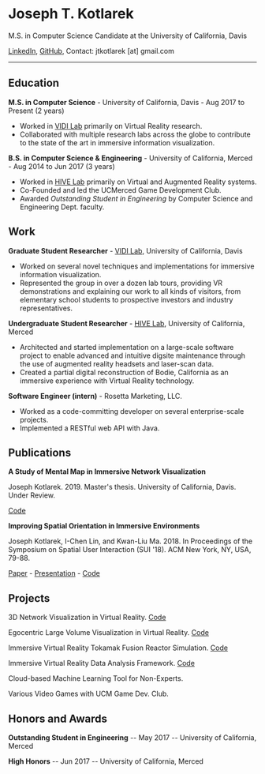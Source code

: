 # Joseph T. Kotlarek

M.S. in Computer Science Candidate at the University of California, Davis

[LinkedIn](https://www.linkedin.com/in/joseph-kotlarek), [GitHub](https://github.com/jkotlarek), Contact: jtkotlarek [at] gmail.com

---

## Education

**M.S. in Computer Science** - University of California, Davis - Aug 2017 to Present (2 years)

- Worked in [VIDI Lab](https://vidi.cs.ucdavis.edu/) primarily on Virtual Reality research.
- Collaborated with multiple research labs across the globe to contribute to the state of the art in immersive information visualization.

**B.S. in Computer Science & Engineering** - University of California, Merced - Aug 2014 to Jun 2017 (3 years)

- Worked in [HIVE Lab](http://worldheritage.ucmerced.edu/lab) primarily on Virtual and Augmented Reality systems.
- Co-Founded and led the UCMerced Game Development Club.
- Awarded *Outstanding Student in Engineering* by Computer Science and Engineering Dept. faculty.

## Work

**Graduate Student Researcher** - [VIDI Lab](https://vidi.cs.ucdavis.edu/), University of California, Davis
- Worked on several novel techniques and implementations for immersive information visualization. 
- Represented the group in over a dozen lab tours, providing VR demonstrations and explaining our work to all kinds of visitors, from elementary school students to prospective investors and industry representatives.

**Undergraduate Student Researcher** - [HIVE Lab](http://worldheritage.ucmerced.edu/lab), University of California, Merced
- Architected and started implementation on a large-scale software project to enable advanced and intuitive digsite maintenance through the use of augmented reality headsets and laser-scan data.
- Created a partial digital reconstruction of Bodie, California as an immersive experience with Virtual Reality technology. 

**Software Engineer (intern)** - Rosetta Marketing, LLC.
- Worked as a code-committing developer on several enterprise-scale projects.
- Implemented a RESTful web API with Java.

## Publications

**A Study of Mental Map in Immersive Network Visualization**

Joseph Kotlarek. 2019. Master's thesis. University of California, Davis. Under Review.

[Code](https://github.com/jkotlarek/VidiVRNetworkVis)

**Improving Spatial Orientation in Immersive Environments**

Joseph Kotlarek, I-Chen Lin, and Kwan-Liu Ma. 2018. In Proceedings of the Symposium on Spatial User Interaction (SUI '18). ACM New York, NY, USA, 79-88.

[Paper](https://dl.acm.org/citation.cfm?doid=3267782.3267792) - [Presentation](https://www.youtube.com/watch?v=FTz-UwdWKfA) - [Code](https://github.com/jkotlarek/VidiVRTokamak)

## Projects

3D Network Visualization in Virtual Reality. 
[Code](https://github.com/jkotlarek/VidiVRNetworkVis)

Egocentric Large Volume Visualization in Virtual Reality. 
[Code](https://github.com/jkotlarek/VidiVRVolVis)

Immersive Virtual Reality Tokamak Fusion Reactor Simulation. 
[Code](https://github.com/jkotlarek/VidiVRTokamak)

Immersive Virtual Reality Data Analysis Framework. 
[Code](https://github.com/jkotlarek/VidiVRWall)

Cloud-based Machine Learning Tool for Non-Experts. 

Various Video Games with UCM Game Dev. Club. 

## Honors and Awards

**Outstanding Student in Engineering** -- May 2017 -- University of California, Merced

**High Honors** -- Jun 2017 -- University of California, Merced